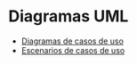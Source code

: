 # Diagramas UML

- [Diagramas de casos de uso](diagramas_de_casos_de_uso.md)
- [Escenarios de casos de uso](escenarios_de_casos_de_uso.md)